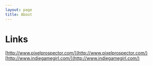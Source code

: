 ```yaml
---
layout: page
title: About
---
```

Links
=====
[http://www.pixelprospector.com/](http://www.pixelprospector.com/)
[http://www.indiegamegirl.com/](http://www.indiegamegirl.com/)
